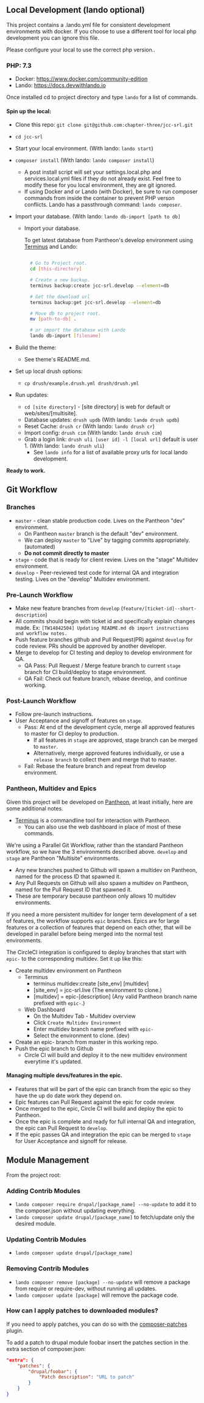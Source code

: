 ## Local Development (lando optional)

This project contains a .lando.yml file for consistent development environments with docker.
If you choose to use a different tool for local php development you can ignore this file.

Please configure your local to use the correct php version..

### PHP: 7.3

* Docker: https://www.docker.com/community-edition
* Lando: https://docs.devwithlando.io

Once installed cd to project directory and type `lando` for a list of commands.

#### Spin up the local:

 - Clone this repo: `git clone git@github.com:chapter-three/jcc-srl.git`
 - `cd jcc-srl`
 - Start your local environment. (With lando: `lando start`)
 - `composer install` (With lando: `lando composer install`)
   - A post install script will set your settings.local.php and services.local.yml files if they do not already exist. Feel free to modify these for you local environment, they are git ignored.
   - If using Docker and or Lando (with Docker), be sure to run composer commands from inside the container to prevent PHP verson conflicts. Lando has a passthrough command: `lando composer`.
 - Import your database. (With lando: `lando db-import [path to db]`
    - Import your database.
   
      To get latest database from Pantheon's develop environment using [Terminus](https://pantheon.io/docs/terminus/install]) and Lando:
      ```bash
   
        # Go to Project root.
        cd [this-directory]
   
        # Create a new backup.
        terminus backup:create jcc-srl.develop --element=db
   
        # Get the download url
        terminus backup:get jcc-srl.develop --element=db
   
        # Move db to project root.
        mv [path-to-db] .
   
        # or import the database with Lando
        lando db-import [filename]
      ```
   
 - Build the theme:
   - See theme's README.md.

 - Set up local drush options:
    - `cp drush/example.drush.yml drush/drush.yml`
 
 - Run updates:
   - `cd [site directory]` - [site directory] is web for default or web/sites/[multisite].
   - Database updates: `drush updb` (With lando: `lando drush updb`)
   - Reset Cache: `drush cr` (With lando: `lando drush cr`)
   - Import config: `drush cim` (With lando: `lando drush cim`)
   - Grab a login link: `drush uli [user id] -l [local url]` default is user 1. (With lando: `lando drush uli`)
     - See `lando info` for a list of available proxy urls for local lando development.
     
     
     

**Ready to work.**


## Git Workflow

### Branches

 - `master` - clean stable production code. Lives on the Pantheon "dev" environment.
   - On Pantheon `master` branch is the default "dev" environment.
   - We can deploy `master` to "Live" by tagging commits appropriately. (automated)
   - **Do not commit directly to master**
 - `stage` - code that is ready for client review. Lives on the "stage" Multidev environment.
 - `develop` - Peer-reviewed test code for internal QA and integration testing. Lives on the "develop" Multidev environment.

### Pre-Launch Workflow

 - Make new feature branches from `develop` (`feature/[ticket-id]--short-description`)
 - All commits should begin with ticket id and specifically explain changes made. Ex: `[TW14842504] Updating README.md db import instructions and workflow notes.`
 - Push feature branches github and Pull Request(PR) against `develop` for code review. PRs should be approved by another developer.
 - Merge to develop for CI testing and deploy to develop environment for QA.
   - QA Pass: Pull Request / Merge feature branch to current `stage` branch for CI build/deploy to stage environment.
   - QA Fail: Check out feature branch, rebase develop, and continue working.
 
### Post-Launch Workflow
- Follow pre-launch instructions.
- User Acceptance and signoff of features on `stage`.
   - Pass: At end of the development cycle, merge all approved features to master for CI deploy to production.
     - If all features in `stage` are approved, stage branch can be merged to `master`.
     - Alternatively, merge approved features individually, or use a `release branch` to collect them and merge that to master.
   - Fail: Rebase the feature branch and repeat from develop environment.
 

### Pantheon, Multidev and Epics

Given this project will be developed on [Pantheon](https://pantheon.io), at least initially, here are some additional notes.

 - [Terminus](https://pantheon.io/docs/terminus) is a commandline tool for interaction with Pantheon.
   - You can also use the web dashboard in place of most of these commands.

We're using a Parallel Git Workflow, rather than the standard Pantheon workflow, so we have the 3 environments described above. `develop` and `stage` are Pantheon "Multisite" environments.

 - Any new branches pushed to Github will spawn a multidev on Pantheon, named for the process ID that spawned it.
 - Any Pull Requests on Github will also spawn a multidev on Pantheon, named for the Pull Request ID that spawned it.
 - These are temporary because pantheon only allows 10 multidev environments.

If you need a more persistent multidev for longer term development of a set of features, the workflow supports `epic` branches. Epics are for large features or a collection of features that depend on each other, that will be developed in parallel before being merged into the normal test environments.

The CircleCI integration is configured to deploy branches that start with `epic-` to the corresponding multidev. Set it up like this:

 - Create multidev environment on Pantheon
   - Terminus
     - terminus multidev:create [site_env] [multidev]
     - [site_env] = jcc-srl.live (The environment to clone.)
     - [multidev] = epic-[description] (Any valid Pantheon branch name prefixed with `epic-`.)
   - Web Dashboard
     - On the Multidev Tab - Multidev overview
     - Click `Create Multidev Environment`
     - Enter multidev branch name prefixed with `epic-`
     - Select the environment to clone. (dev)
 - Create an epic- branch from master in this working repo.
 - Push the epic branch to Github
   - Circle CI will build and deploy it to the new multidev environment everytime it's updated.


#### Managing multiple devs/features in the epic.

 - Features that will be part of the epic can branch from the epic so they have the up do date work they depend on.
 - Epic features can Pull Request against the epic for code review.
 - Once merged to the epic, Circle CI will build and deploy the epic to Pantheon.
 - Once the epic is complete and ready for full internal QA and integration, the epic can Pull Request to `develop`.
 - If the epic passes QA and integration the epic can be merged to `stage` for User Acceptance and signoff for release.


## Module Management

From the project root:

### Adding Contrib Modules

 - `lando composer require drupal/[package_name] --no-update` to add it to the composer.json without updating everything.
 - `lando composer update drupal/[package_name]` to fetch/update only the desired module.


### Updating Contrib Modules

 - `lando composer update drupal/[package_name]`


### Removing Contrib Modules

 - `lando composer remove [package] --no-update` will remove a package from require or require-dev, without running all updates.
 - `lando composer update [package]` will remove the package code.


### How can I apply patches to downloaded modules?

If you need to apply patches, you can do so with the
[composer-patches](https://github.com/cweagans/composer-patches) plugin.

To add a patch to drupal module foobar insert the patches section in the extra
section of composer.json:
```json
"extra": {
    "patches": {
        "drupal/foobar": {
            "Patch description": "URL to patch"
        }
    }
}
```


